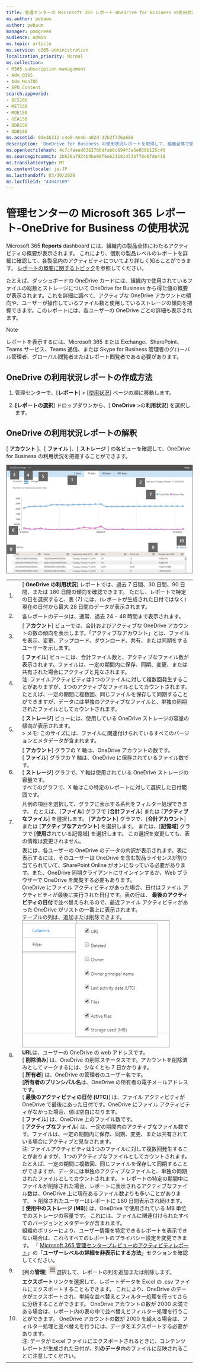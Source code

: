 ```yaml
---
title: 管理センターの Microsoft 365 レポート-OneDrive for Business の使用状況
ms.author: pebaum
author: pebaum
manager: pamgreen
audience: Admin
ms.topic: article
ms.service: o365-administration
localization_priority: Normal
ms.collection:
- M365-subscription-management
- Adm_O365
- Adm_NonTOC
- SPO_Content
search.appverid:
- BCS160
- MET150
- MOE150
- GEA150
- ODB150
- ODB160
ms.assetid: 0de3b312-c4e8-4e4b-a02d-32b2f726a680
description: 'OneDrive for Business の使用状況レポートを取得して、組織全体で使用されているファイルと記憶域の合計数を確認します。 '
ms.openlocfilehash: 4c7cfaeed03627b6dfab6c694f3a5e858b125c40
ms.sourcegitcommit: 2b626a7924b4be08f6eb21181453b778e6fde418
ms.translationtype: MT
ms.contentlocale: ja-JP
ms.lasthandoff: 03/30/2020
ms.locfileid: "43047109"
---
```

# <a name="microsoft-365-reports-in-the-admin-center---onedrive-for-business-usage"></a>管理センターの Microsoft 365 レポート-OneDrive for Business の使用状況

Microsoft 365 **Reports** dashboard には、組織内の製品全体にわたるアクティビティの概要が表示されます。 これにより、個別の製品レベルのレポートを詳細に確認して、各製品内のアクティビティについてより詳しく知ることができます。 [レポートの概要に関するトピック](activity-reports.md)を参照してください。
  
たとえば、ダッシュボードの OneDrive カードには、組織内で使用されているファイルの総数とストレージについて OneDrive for Business から得た値の概要が表示されます。これを詳細に調べて、アクティブな OneDrive アカウントの傾向や、ユーザーが操作しているファイル数と使用しているストレージの傾向を把握できます。このレポートには、各ユーザーの OneDrive ごとの詳細も表示されます。
  
> [!NOTE]
> レポートを表示するには、Microsoft 365 または Exchange、SharePoint、Teams サービス、Teams 通信、または Skype for Business 管理者のグローバル管理者、グローバル閲覧者またはレポート閲覧者である必要があります。  
 
## <a name="how-do-i-get-to-the-onedrive-usage-report"></a>OneDrive の利用状況レポートの作成方法

1. 管理センターで、[**レポート**] \> [<a href="https://go.microsoft.com/fwlink/p/?linkid=2074756" target="_blank">使用状況</a>] ページの順に移動します。

    
2. **[レポートの選択**] ドロップダウンから、[ **OneDrive** \>の**利用状況**] を選択します。 
  
## <a name="interpret-the-onedrive-usage-report"></a>OneDrive の利用状況レポートの解釈

[ **アカウント** ]、[ **ファイル** ]、[ **ストレージ** ] の各ビューを確認して、OneDrive for Business の利用状況を把握することができます。 
  
![OneDrive Usage Report](../../media/49c5b93b-d081-436e-8992-236343a6d46b.png)
  
|||
|:-----|:-----|
|1.  <br/> |[ **OneDrive の利用状況**] レポートでは、過去 7 日間、30 日間、90 日間、または 180 日間の傾向を確認できます。 ただし、レポートで特定の日を選択すると、表 (7) には、(レポートが生成された日付ではなく) 現在の日付から最大 28 日間のデータが表示されます。  <br/> |
|2.  <br/> |各レポートのデータは、通常、過去 24 - 48 時間まで表示されます。 <br/>|
|3.  <br/> |[ **アカウント**] ビューでは、合計およびアクティブな OneDrive アカウントの数の傾向を表示します。「アクティブなアカウント」とは、ファイルを表示、変更、アップロード、ダウンロード、共有、または同期をするユーザーを示します。  <br/> |
|4.  <br/> |[ **ファイル**] ビューには、合計ファイル数と、アクティブなファイル数が表示されます。ファイルは、一定の期間内に保存、同期、変更、または共有された場合にアクティブと見なされます。  <br/> 注: ファイルアクティビティは1つのファイルに対して複数回発生することがありますが、1つのアクティブなファイルとしてカウントされます。 たとえば、一定の期間に複数回、同じファイルを保存して同期することができますが、データには単独のアクティブなファイルと、単独の同期されたファイルとしてカウントされます。           |
|5.  <br/> |[ **ストレージ**] ビューには、使用している OneDrive ストレージの容量の傾向が表示されます。  <br/> > メモ: このサイズには、ファイルに関連付けられているすべてのバージョンとメタデータが含まれます。           |
|6.  <br/> | [ **アカウント**] グラフの Y 軸は、OneDrive アカウントの数です。  <br/>  [ **ファイル**] グラフの Y 軸は、OneDrive に保存されているファイル数です。  <br/>  [ **ストレージ**] グラフで、Y 軸は使用されている OneDrive ストレージの容量です。  <br/>  すべてのグラフで、X 軸はこの特定のレポートに対して選択した日付範囲です。  <br/> |
|7.  <br/> |凡例の項目を選択して、グラフに表示する系列をフィルター処理できます。 たとえば、[**ファイル**] グラフで [**合計ファイル**] または [**アクティブなファイル**] を選択します。 [**アカウント**] グラフで、[**合計アカウント**] または [**アクティブなアカウント**] を選択します。 または、[**記憶域**] グラフで [**使用さ**れている記憶域] を選択します。 この選択を変更しても、表の情報は変更されません。  <br/> |
|8.  <br/> | 表には、各ユーザーの OneDrive のデータの内訳が表示されます。表に表示するには、そのユーザーは OneDrive を含む製品ライセンスが割り当てられていて、SharePoint Online がオンになっている必要があります。また、OneDrive 同期クライアントにサインインするか、Web ブラウザーで OneDrive を閲覧する必要もあります。  <br/>  OneDrive にファイル アクティビティがあった場合、日付はファイル アクティビティが最後に実行された日付です。表の行は、 **最後のアクティビティの日付**で並べ替えられるので、最近ファイル アクティビティがあった OneDrive がリストの一番上に表示されます。  <br/>  テーブルの列は、追加または削除できます。  <br/> ![列のオプション](../../media/onedriveusage-columns.png)  <br/> **URL**は、ユーザーの OneDrive の web アドレスです。  <br/> [ **削除済み**] は、OneDrive の削除ステータスです。アカウントを削除済みとしてマークするには、少なくとも 7 日かかります。  <br/> [ **所有者**] は、OneDrive の管理者のユーザー名です。  <br/> [**所有者のプリンシパル名**は、OneDrive の所有者の電子メールアドレスです。  <br/> [ **最後のアクティビティの日付 (UTC)**] は、ファイル アクティビティが OneDrive で最後にあった日付です。OneDrive にファイル アクティビティがなかった場合、値は空白になります。  <br/> [ **ファイル**] は、OneDrive 上のファイル数です。  <br/> [ **アクティブなファイル**] は、一定の期間内のアクティブなファイル数です。ファイルは、一定の期間内に保存、同期、変更、または共有されている場合にアクティブと見なされます。  <br/> 注: ファイルアクティビティは1つのファイルに対して複数回発生することがありますが、1つのアクティブなファイルとしてカウントされます。 たとえば、一定の期間に複数回、同じファイルを保存して同期することができますが、データには単独のアクティブなファイルと、単独の同期されたファイルとしてカウントされます。 >  レポートの特定の期間中にファイルが削除された場合、レポートに表示されるアクティブなファイル数は、OneDrive 上に現在あるファイル数よりも多いことがあります。 >  削除されたユーザーはレポートに 180 日間表示され続けます。<br/>[ **使用中のストレージ (MB)**] は、OneDrive で使用されている MB 単位でのストレージの容量です。 これには、ファイルに関連付けられたすべてのバージョンとメタデータが含まれます。  <br/>  組織のポリシーにより、ユーザー情報を特定できるレポートを表示できない場合は、これらすべてのレポートのプライバシー設定を変更できます。 「 [Microsoft 365 管理センタープレビューのアクティビティレポート](activity-reports.md)」の「**ユーザーレベルの詳細を非表示にする方法**」セクションを確認してください。  <br/> |
|9.  <br/> |[列の**管理**] ![アイコンを](../../media/13d2e536-de88-4db3-80c7-7a3a57298eb4.png)選択して、レポートの列を追加または削除します。  <br/> |
|10.  <br/> |**エクスポート**リンクを選択して、レポートデータを Excel の .csv ファイルにエクスポートすることもできます。 これにより、OneDrive のデータがエクスポートされ、単純な並べ替えとフィルター処理を行ってさらに分析することができます。 OneDrive アカウントの数が 2000 未満である場合は、レポート内の表の中で並べ替えとフィルター処理を行うことができます。 OneDrive アカウントの数が 2000 を超える場合は、フィルター処理と並べ替えを行うには、データをエクスポートする必要があります。  <br/> 注: データが Excel ファイルにエクスポートされるときに、コンテンツレポートが生成された日付が、列**のデータ**内のファイルに反映されることに注意してください。  <br/> |
|||
   


